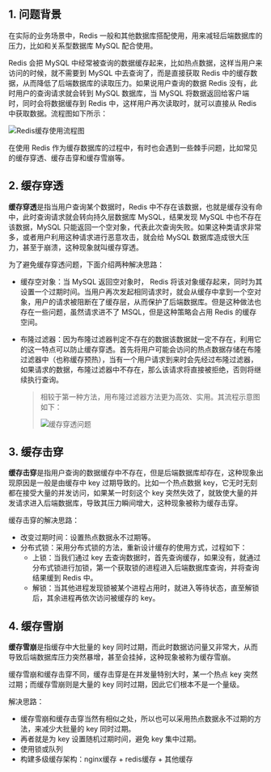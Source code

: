 ## 1. 问题背景

在实际的业务场景中，Redis 一般和其他数据库搭配使用，用来减轻后端数据库的压力，比如和关系型数据库 MySQL 配合使用。

Redis 会把 MySQL 中经常被查询的数据缓存起来，比如热点数据，这样当用户来访问的时候，就不需要到 MySQL 中去查询了，而是直接获取 Redis 中的缓存数据，从而降低了后端数据库的读取压力。如果说用户查询的数据 Redis 没有，此时用户的查询请求就会转到 MySQL 数据库，当 MySQL 将数据返回给客户端时，同时会将数据缓存到 Redis 中，这样用户再次读取时，就可以直接从 Redis 中获取数据。流程图如下所示：

![Redis缓存使用流程图](https://chua-n.gitee.io/figure-bed/notebook/数据库/Redis/1K924O02-0.gif)

在使用 Redis 作为缓存数据库的过程中，有时也会遇到一些棘手问题，比如常见的缓存穿透、缓存击穿和缓存雪崩等。

## 2. 缓存穿透

**缓存穿透**是指当用户查询某个数据时，Redis 中不存在该数据，也就是缓存没有命中，此时查询请求就会转向持久层数据库 MySQL，结果发现 MySQL 中也不存在该数据，MySQL 只能返回一个空对象，代表此次查询失败。如果这种类请求非常多，或者用户利用这种请求进行恶意攻击，就会给 MySQL 数据库造成很大压力，甚至于崩溃，这种现象就叫缓存穿透。

为了避免缓存穿透问题，下面介绍两种解决思路：

- 缓存空对象：当 MySQL 返回空对象时， Redis 将该对象缓存起来，同时为其设置一个过期时间。当用户再次发起相同请求时，就会从缓存中拿到一个空对象，用户的请求被阻断在了缓存层，从而保护了后端数据库。但是这种做法也存在一些问题，虽然请求进不了 MSQL，但是这种策略会占用 Redis 的缓存空间。

- 布隆过滤器：因为布隆过滤器判定不存在的数据该数据就一定不存在，利用它的这一特点可以防止缓存穿透。首先将用户可能会访问的热点数据存储在布隆过滤器中（也称缓存预热），当有一个用户请求到来时会先经过布隆过滤器，如果请求的数据，布隆过滤器中不存在，那么该请求将直接被拒绝，否则将继续执行查询。

  > 相较于第一种方法，用布隆过滤器方法更为高效、实用。其流程示意图如下：
  >
  > ![缓存穿透问题](https://chua-n.gitee.io/figure-bed/notebook/数据库/Redis/1K924O21-1.gif)

## 3. 缓存击穿

**缓存击穿**是指用户查询的数据缓存中不存在，但是后端数据库却存在，这种现象出现原因是一般是由缓存中 key 过期导致的。比如一个热点数据 key，它无时无刻都在接受大量的并发访问，如果某一时刻这个 key 突然失效了，就致使大量的并发请求进入后端数据库，导致其压力瞬间增大，这种现象被称为缓存击穿。

缓存击穿的解决思路：

- 改变过期时间：设置热点数据永不过期等。
- 分布式锁：采用分布式锁的方法，重新设计缓存的使用方式，过程如下：
  - 上锁：当我们通过 key 去查询数据时，首先查询缓存，如果没有，就通过分布式锁进行加锁，第一个获取锁的进程进入后端数据库查询，并将查询结果缓到 Redis 中。
  - 解锁：当其他进程发现锁被某个进程占用时，就进入等待状态，直至解锁后，其余进程再依次访问被缓存的 key。

## 4. 缓存雪崩

**缓存雪崩**是指缓存中大批量的 key 同时过期，而此时数据访问量又非常大，从而导致后端数据库压力突然暴增，甚至会挂掉，这种现象被称为缓存雪崩。

缓存雪崩和缓存击穿不同，缓存击穿是在并发量特别大时，某一个热点 key 突然过期；而缓存雪崩则是大量的 key 同时过期，因此它们根本不是一个量级。

解决思路：

- 缓存雪崩和缓存击穿当然有相似之处，所以也可以采用热点数据永不过期的方法，来减少大批量的 key 同时过期。
- 再者就是为 key 设置随机过期时间，避免 key 集中过期。
- 使用锁或队列
- 构建多级缓存架构：nginx缓存 + redis缓存 + 其他缓存

